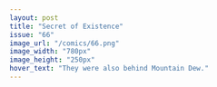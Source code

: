 ```yaml
---
layout: post
title: "Secret of Existence"
issue: "66"
image_url: "/comics/66.png"
image_width: "780px"
image_height: "250px"
hover_text: "They were also behind Mountain Dew."
---
```


